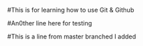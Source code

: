 #This is for learning how to use Git & Github

#An0ther line here for testing


#This is a line from master branched I added